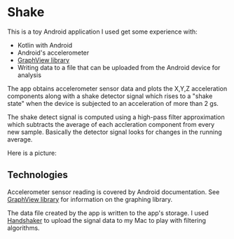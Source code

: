 # Shake  

This is a toy Android application I used get some experience with:  
* Kotlin with Android  
* Android's accelerometer  
* [GraphView library](http://www.android-graphview.org/)  
* Writing data to a file that can be uploaded from the Android device for analysis

The app obtains accelerometer sensor data and plots the X,Y,Z acceleration components along with a shake detector signal which rises to a "shake state" when the device is subjected to an acceleration of more than 2 gs.

The shake detect signal is computed using a high-pass filter approximation which subtracts the average of each accleration component from every new sample.  Basically the detector signal looks for changes in the running average.

Here is a picture:


## Technologies  

Accelerometer sensor reading is covered by Android documentation.
See [GraphView library](http://www.android-graphview.org/) for information on the graphing library.  

The data file created by the app is written to the app's storage. I used [Handshaker](http://www.teamandroid.com/2017/03/19/handshaker-android-files-transfer-mac/) to upload the signal data to my Mac to play with filtering algorithms.







